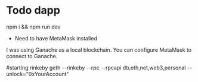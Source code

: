 # Todo dapp

npm i && npm run dev

* Need to have MetaMask installed

I was using Ganache as a local blockchain. You can configure MetaMask to connect to Ganache. 

#starting rinkeby
 geth --rinkeby --rpc --rpcapi db,eth,net,web3,personal --unlock="0xYourAccount"
